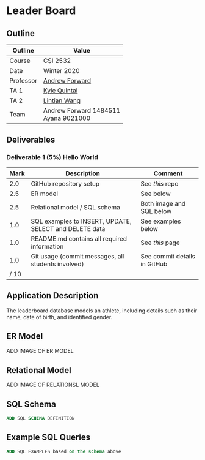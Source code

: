 # Leader Board

## Outline

| Outline | Value |
| --- | --- |
| Course | CSI 2532 |
| Date | Winter 2020 |
| Professor | [Andrew Forward](aforward@uottawa.ca) |
| TA 1 | [Kyle Quintal](kquin039@uottawa.ca) |
| TA 2 | [Lintian Wang](lwang263@uottawa.ca) |
| Team | Andrew Forward 1484511<br>Ayana 9021000 |

## Deliverables

### Deliverable 1 (5%) Hello World

| Mark | Description | Comment |
| --- | --- | -- |
| 2.0 | GitHub repository setup | See _this_ repo |
| 2.5 | ER model  | See below |
| 2.5 | Relational model / SQL schema | Both image and SQL below |
| 1.0 | SQL examples to INSERT, UPDATE, SELECT and DELETE data | See examples below |
| 1.0 | README.md contains all required information | See _this_ page |
| 1.0 | Git usage (commit messages, all students involved) | See commit details in GitHub |
| / 10 | |

## Application Description

The leaderboard database models an athlete, including
details such as their name, date of birth, and identified gender.

## ER Model

ADD IMAGE OF ER MODEL


## Relational Model

ADD IMAGE OF RELATIONSL MODEL

## SQL Schema

```sql
ADD SQL SCHEMA DEFINITION
```

## Example SQL Queries

```sql
ADD SQL EXAMPLES based on the schema above
```


